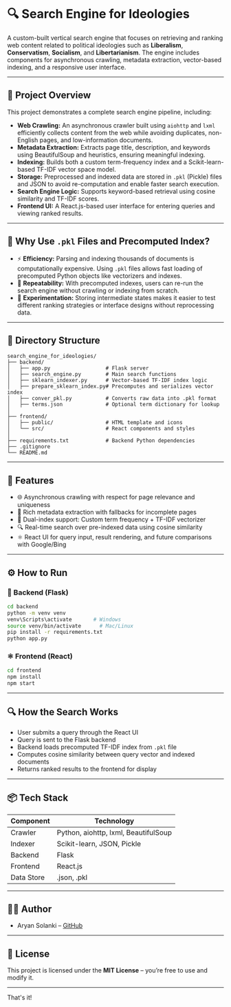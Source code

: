 # 🔍 Search Engine for Ideologies

A custom-built vertical search engine that focuses on retrieving and ranking web content related to political ideologies such as **Liberalism**, **Conservatism**, **Socialism**, and **Libertarianism**. The engine includes components for asynchronous crawling, metadata extraction, vector-based indexing, and a responsive user interface.

---

## 🧠 Project Overview

This project demonstrates a complete search engine pipeline, including:

- **Web Crawling:** An asynchronous crawler built using `aiohttp` and `lxml` efficiently collects content from the web while avoiding duplicates, non-English pages, and low-information documents.
- **Metadata Extraction:** Extracts page title, description, and keywords using BeautifulSoup and heuristics, ensuring meaningful indexing.
- **Indexing:** Builds both a custom term-frequency index and a Scikit-learn-based TF-IDF vector space model.
- **Storage:** Preprocessed and indexed data are stored in `.pkl` (Pickle) files and JSON to avoid re-computation and enable faster search execution.
- **Search Engine Logic:** Supports keyword-based retrieval using cosine similarity and TF-IDF scores.
- **Frontend UI:** A React.js-based user interface for entering queries and viewing ranked results.

---

## 💾 Why Use `.pkl` Files and Precomputed Index?

- ⚡ **Efficiency:** Parsing and indexing thousands of documents is computationally expensive. Using `.pkl` files allows fast loading of precomputed Python objects like vectorizers and indexes.
- 🔁 **Repeatability:** With precomputed indexes, users can re-run the search engine without crawling or indexing from scratch.
- 🧠 **Experimentation:** Storing intermediate states makes it easier to test different ranking strategies or interface designs without reprocessing data.

---

## 📁 Directory Structure

```
search_engine_for_ideologies/
├── backend/
│   ├── app.py                  # Flask server
│   ├── search_engine.py        # Main search functions
│   ├── sklearn_indexer.py      # Vector-based TF-IDF index logic
│   ├── prepare_sklearn_index.py# Precomputes and serializes vector index
│   ├── conver_pkl.py           # Converts raw data into .pkl format
│   ├── terms.json              # Optional term dictionary for lookup
│
├── frontend/
│   ├── public/                 # HTML template and icons
│   └── src/                    # React components and styles
│
├── requirements.txt            # Backend Python dependencies
├── .gitignore
└── README.md
```

---

## 🚀 Features

- 🌐 Asynchronous crawling with respect for page relevance and uniqueness
- 🧾 Rich metadata extraction with fallbacks for incomplete pages
- 🧮 Dual-index support: Custom term frequency + TF-IDF vectorizer
- 🔍 Real-time search over pre-indexed data using cosine similarity
- ⚛️ React UI for query input, result rendering, and future comparisons with Google/Bing

---

## ⚙️ How to Run

### 🐍 Backend (Flask)

```bash
cd backend
python -m venv venv
venv\Scripts\activate       # Windows
source venv/bin/activate      # Mac/Linux
pip install -r requirements.txt
python app.py
```

### ⚛️ Frontend (React)

```bash
cd frontend
npm install
npm start
```

---

## 🔍 How the Search Works

- User submits a query through the React UI
- Query is sent to the Flask backend
- Backend loads precomputed TF-IDF index from `.pkl` file
- Computes cosine similarity between query vector and indexed documents
- Returns ranked results to the frontend for display

---

## 📦 Tech Stack

| Component   | Technology                        |
|-------------|-----------------------------------|
| Crawler     | Python, aiohttp, lxml, BeautifulSoup |
| Indexer     | Scikit-learn, JSON, Pickle        |
| Backend     | Flask                             |
| Frontend    | React.js                          |
| Data Store  | .json, .pkl                       |

---

## 🧑‍💻 Author

- Aryan Solanki – [GitHub](https://github.com/aryansolanki)

---

## 📄 License

This project is licensed under the **MIT License** – you’re free to use and modify it.

---

That's it!